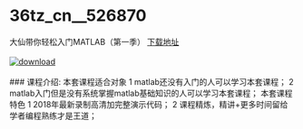 # 36tz_cn__526870
大仙带你轻松入门MATLAB（第一季）
[下载地址](http://www.36tz.cn/article/526870 "下载地址")
<br/></br>[![download](http://36tz.cn/muke_img/2019_09_1-4-300x155.png "下载地址")](http://www.36tz.cn/article/526870 "下载地址")
<br/></br>### 课程介绍:
本套课程适合对象
1 matlab还没有入门的人可以学习本套课程；
2 matlab入门但是没有系统掌握matlab基础知识的人可以学习本套课程；
本套课程特色
1 2018年最新录制高清加完整演示代码；
2 课程精炼，精讲+更多时间留给学者编程熟练才是王道；

 

